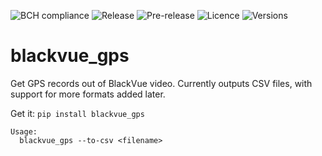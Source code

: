 ![BCH compliance](https://bettercodehub.com/edge/badge/bartbroere/bunqclient?branch=master)
![Release](https://img.shields.io/pypi/v/blackvue-gps.svg)
![Pre-release](https://img.shields.io/github/release/bartbroere/blackvue-gps/all.svg)
![Licence](https://img.shields.io/pypi/l/blackvue-gps.svg)
![Versions](https://img.shields.io/pypi/pyversions/blackvue-gps.svg)

# blackvue_gps
Get GPS records out of BlackVue video. Currently outputs CSV files, with 
support for more formats added later.

Get it:
``pip install blackvue_gps``

```
Usage:
  blackvue_gps --to-csv <filename>
```
